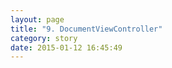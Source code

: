 ```yaml
---
layout: page
title: "9. DocumentViewController"
category: story
date: 2015-01-12 16:45:49
---
```



